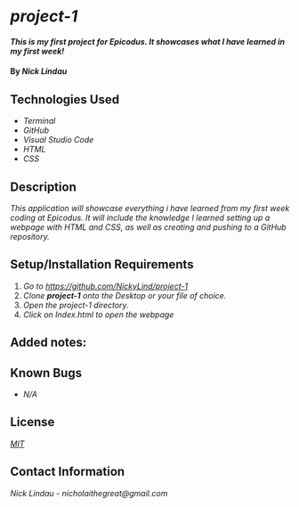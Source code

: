 # _project-1_

#### _This is my first project for Epicodus. It showcases what I have learned in my first week!_

#### By _**Nick Lindau**_

## Technologies Used

* _Terminal_
* _GitHub_
* _Visual Studio Code_
* _HTML_
* _CSS_

## Description

_This application will showcase everything i have learned from my first week coding at Epicodus. It will include the knowledge I learned setting up a webpage with HTML and CSS, as well as creating and pushing to a GitHub repository._

## Setup/Installation Requirements

1. _Go to https://github.com/NickyLind/project-1_
2. _Clone **project-1** onto the Desktop or your file of choice._
3. _Open the project-1 directory._
4. _Click on Index.html to open the webpage_

## Added notes: 

## Known Bugs

* _N/A_

## License

_[MIT](https://choosealicense.com/licenses/mit/)_

## Contact Information

_Nick Lindau - nicholaithegreat@gmail.com_